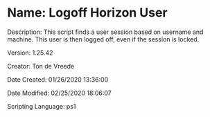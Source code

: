 ﻿# Name: Logoff Horizon User

Description: This script finds a user session based on username and machine. This user is then logged off, even if the session is locked.

Version: 1.25.42

Creator: Ton de Vreede

Date Created: 01/26/2020 13:36:00

Date Modified: 02/25/2020 18:06:07

Scripting Language: ps1

